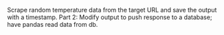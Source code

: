 Scrape random temperature data from the target URL and save the output with a timestamp.
Part 2: Modify output to push response to a database; have pandas read data from db.